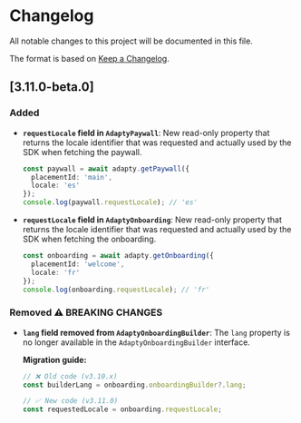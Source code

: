 # Changelog

All notable changes to this project will be documented in this file.

The format is based on [Keep a Changelog](https://keepachangelog.com/en/1.0.0/).

## [3.11.0-beta.0]

### Added

- **`requestLocale` field in `AdaptyPaywall`**: New read-only property that returns the locale identifier that was requested and actually used by the SDK when fetching the paywall.
  ```typescript
  const paywall = await adapty.getPaywall({ 
    placementId: 'main', 
    locale: 'es' 
  });
  console.log(paywall.requestLocale); // 'es'
  ```

- **`requestLocale` field in `AdaptyOnboarding`**: New read-only property that returns the locale identifier that was requested and actually used by the SDK when fetching the onboarding.
  ```typescript
  const onboarding = await adapty.getOnboarding({ 
    placementId: 'welcome', 
    locale: 'fr' 
  });
  console.log(onboarding.requestLocale); // 'fr'
  ```
### Removed ⚠️ BREAKING CHANGES

- **`lang` field removed from `AdaptyOnboardingBuilder`**: The `lang` property is no longer available in the `AdaptyOnboardingBuilder` interface.

  **Migration guide:**
  ```typescript
  // ❌ Old code (v3.10.x)
  const builderLang = onboarding.onboardingBuilder?.lang;

  // ✅ New code (v3.11.0)
  const requestedLocale = onboarding.requestLocale;
  ```

